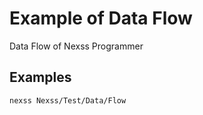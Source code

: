 # Example of Data Flow

Data Flow of Nexss Programmer

## Examples

```sh
nexss Nexss/Test/Data/Flow
```
